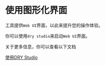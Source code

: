 # 使用图形化界面

工具提供`Web UI`界面，以此来提升您的操作体验。

你可以使用`dry studio`来启动`Web UI`界面。

关于更多信息，你可以查看以下文档

[使用DRY Studio](../Studio/使用DRY%20Studio.md)
